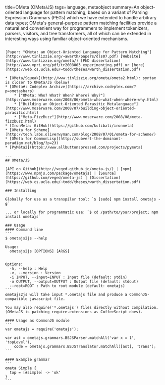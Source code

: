 title=OMeta (OMeta/JS)
tags=language, metaobject
summary=An object-oriented language for pattern matching, based on a variant of Parsing Expression Grammars (PEGs) which we have extended to handle arbitrary data types; OMeta's general-purpose pattern matching facilities provide a natural and convenient way for programmers to implement tokenizers, parsers, visitors, and tree transformers, all of which can be extended in interesting ways using familiar object-oriented mechanisms.
~~~~~~

[Paper: "OMeta: an Object-Oriented Language for Pattern Matching"](http://www.tinlizzie.org/~awarth/papers/dls07.pdf) [Website](http://www.tinlizzie.org/ometa/) [PhD dissertation](http://www.vpri.org/pdf/tr2008003_experimenting.pdf) or [here](https://web.cs.ucla.edu/~todd/theses/warth_dissertation.pdf)

* [OMeta/Squeak](http://www.tinlizzie.org/ometa/ometa2.html): syntax is closer to OMeta/JS (below)
* [OMeta#: Codeplex Archive](https://archive.codeplex.com/?p=ometasharp)
    * ["OMeta: Who? What? When? Where? Why?"](http://www.moserware.com/2008/06/ometa-who-what-when-where-why.html)
    * ["Building an Object-Oriented Parasitic Metalanguage"](http://www.moserware.com/2008/07/building-object-oriented-parasitic.html)
    * ["Meta-FizzBuzz"](http://www.moserware.com/2008/08/meta-fizzbuzz.html)
* [IronMeta: GitHub](https://github.com/kulibali/ironmeta)
* [OMeta for Scheme](http://tech.labs.oliverwyman.com/blog/2008/07/01/ometa-for-scheme/)
* [OMeta for CommonLisp](http://subvert-the-dominant-paradigm.net/blog/?p=23)
* [PyMeta2](https://www.allbuttonspressed.com/projects/pymeta)

---
## OMeta/JS

[API on Github](http://veged.github.io/ometa-js/) | [npm](https://www.npmjs.com/package/ometajs) | [Source](https://github.com/veged/ometa-js) | [Dissertation](https://web.cs.ucla.edu/~todd/theses/warth_dissertation.pdf)

### Installing

Globally for use as a transpiler tool: `$ [sudo] npm install ometajs -g`

... or locally for programmatic use: `$ cd /path/to/your/project; npm install ometajs`

### Usage
#### Command line
```
$ ometajs2js --help
 
Usage:
  ometajs2js [OPTIONS] [ARGS]
 
 
Options:
  -h, --help : Help
  -v, --version : Version
  -i INPUT, --input=INPUT : Input file (default: stdin)
  -o OUTPUT, --output=OUTPUT : Output file (default: stdout)
  --root=ROOT : Path to root module (default: ometajs)
```
ometajs2js will take input *.ometajs file and produce a CommonJS- compatible javascript file.

You may also require('*.ometajs') files directly without compilation. (OMetaJS is patching require.extensions as CoffeeScript does).

#### Usage as CommonJS module
```
var ometajs = require('ometajs');
 
var ast = ometajs.grammars.BSJSParser.matchAll('var x = 1', 'topLevel'),
    code = ometajs.grammars.BSJSTranslator.matchAll([ast], 'trans');
```

#### Example grammar
```
ometa Simple {
  top = [#simple] -> 'ok'
}
```


